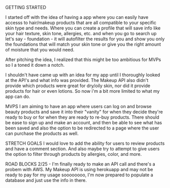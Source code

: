 GETTING STARTED

I started off with the idea of having a app where you can easily have accesss to hair/makeup products that are all compatible to your specific skin type and needs. Where you can create a profile that will save info like your hair texture, skin tone, allergies, etc. and when you go to search up let's say - foundation - it will autofilter the results for you and show you only the foundations that will match your skin tone or give you the right amount of moisture that you would need.

After pitching the idea, I realized that this might be too ambitious for MVPs so I a toned it down a notch.

I shouldn't have came up with an idea for my app until I thoroughly looked at the API's and what info was provided. The Makeup API also didn't provide which products were great for dry/oily skin, nor did it provide products for hair or even lotions. So now i'm a bit more limited to what my app can do.

MVPS
I am aiming to have an app where users can log on and browse beauty products and save it into their "vanity" for when they decide they're ready to buy or for when they are ready to re-buy products.
There should be ease to sign up and make an account, and then be able to see what has been saved and also the option to be redirected to a page where the user can purchase the products as well.

STRETCH GOALS
I would love to add the ability for users to review products and have a comment section. And also maybe try to attempt to give users the option to filter through products by allergies, color, and more.

ROAD BLOCKS
2/25 - I'm finally ready to make an API call and there's a probem with AWS. My Makeup API is using herokuapp and may not be ready to pay for my usage soooooooo, I'm now prepared to populate a database and just use the info in there.